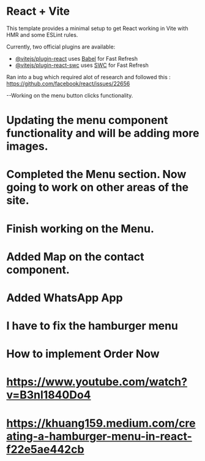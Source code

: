 # React + Vite

This template provides a minimal setup to get React working in Vite with HMR and some ESLint rules.

Currently, two official plugins are available:

- [@vitejs/plugin-react](https://github.com/vitejs/vite-plugin-react/blob/main/packages/plugin-react/README.md) uses [Babel](https://babeljs.io/) for Fast Refresh
- [@vitejs/plugin-react-swc](https://github.com/vitejs/vite-plugin-react-swc) uses [SWC](https://swc.rs/) for Fast Refresh

Ran into a bug which required alot of research and followed this : 
https://github.com/facebook/react/issues/22656  

--Working on the menu button clicks functionality.

# Updating the menu component functionality and will be adding more images.

# Completed the Menu section.  Now going to work on other areas of the site.

# Finish working on the Menu. 

# Added Map on the contact component.

# Added WhatsApp App 

# I have to fix the hamburger menu



# How to implement Order Now 
#  https://www.youtube.com/watch?v=B3nl1840Do4 

# https://khuang159.medium.com/creating-a-hamburger-menu-in-react-f22e5ae442cb
